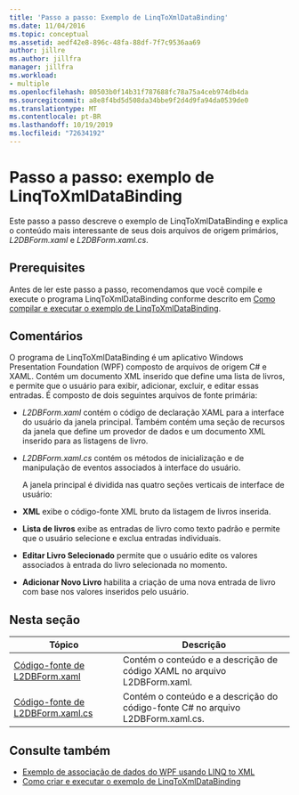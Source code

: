 ```yaml
---
title: 'Passo a passo: Exemplo de LinqToXmlDataBinding'
ms.date: 11/04/2016
ms.topic: conceptual
ms.assetid: aedf42e8-896c-48fa-88df-7f7c9536aa69
author: jillre
ms.author: jillfra
manager: jillfra
ms.workload:
- multiple
ms.openlocfilehash: 80503b0f14b31f787688fc78a75a4ceb974db4da
ms.sourcegitcommit: a8e8f4bd5d508da34bbe9f2d4d9fa94da0539de0
ms.translationtype: MT
ms.contentlocale: pt-BR
ms.lasthandoff: 10/19/2019
ms.locfileid: "72634192"
---
```

# <a name="walkthrough-linqtoxmldatabinding-example"></a>Passo a passo: exemplo de LinqToXmlDataBinding
Este passo a passo descreve o exemplo de LinqToXmlDataBinding e explica o conteúdo mais interessante de seus dois arquivos de origem primários, *L2DBForm.xaml* e *L2DBForm.xaml.cs*.

## <a name="prerequisites"></a>Prerequisites
Antes de ler este passo a passo, recomendamos que você compile e execute o programa LinqToXmlDataBinding conforme descrito em [Como compilar e executar o exemplo de LinqToXmlDataBinding](../designers/how-to-build-and-run-the-linqtoxmldatabinding-example.md).

## <a name="remarks"></a>Comentários
 O programa de LinqToXmlDataBinding é um aplicativo Windows Presentation Foundation (WPF) composto de arquivos de origem C# e XAML. Contém um documento XML inserido que define uma lista de livros, e permite que o usuário para exibir, adicionar, excluir, e editar essas entradas. É composto de dois seguintes arquivos de fonte primária:

- *L2DBForm.xaml* contém o código de declaração XAML para a interface do usuário da janela principal. Também contém uma seção de recursos da janela que define um provedor de dados e um documento XML inserido para as listagens de livro.

- *L2DBForm.xaml.cs* contém os métodos de inicialização e de manipulação de eventos associados à interface do usuário.

  A janela principal é dividida nas quatro seções verticais de interface de usuário:

- **XML** exibe o código-fonte XML bruto da listagem de livros inserida.

- **Lista de livros** exibe as entradas de livro como texto padrão e permite que o usuário selecione e exclua entradas individuais.

- **Editar Livro Selecionado** permite que o usuário edite os valores associados à entrada do livro selecionada no momento.

- **Adicionar Novo Livro** habilita a criação de uma nova entrada de livro com base nos valores inseridos pelo usuário.

## <a name="in-this-section"></a>Nesta seção

|Tópico|Descrição|
|-----------|-----------------|
|[Código-fonte de L2DBForm.xaml](../designers/l2dbform-xaml-source-code.md)|Contém o conteúdo e a descrição de código XAML no arquivo L2DBForm.xaml.|
|[Código-fonte de L2DBForm.xaml.cs](../designers/l2dbform-xaml-cs-source-code.md)|Contém o conteúdo e a descrição do código-fonte C# no arquivo L2DBForm.xaml.cs.|

## <a name="see-also"></a>Consulte também

- [Exemplo de associação de dados do WPF usando LINQ to XML](../designers/wpf-data-binding-using-linq-to-xml-example.md)
- [Como criar e executar o exemplo de LinqToXmlDataBinding](../designers/how-to-build-and-run-the-linqtoxmldatabinding-example.md)